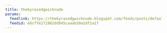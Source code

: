 ```yaml
---
title: thekyrasedgwicknude
params:
  feedlink: https://thekyrasedgwicknude.blogspot.com/feeds/posts/default
  feedid: e6cf7e271982dd945caaab39a2df1a17
---
```


